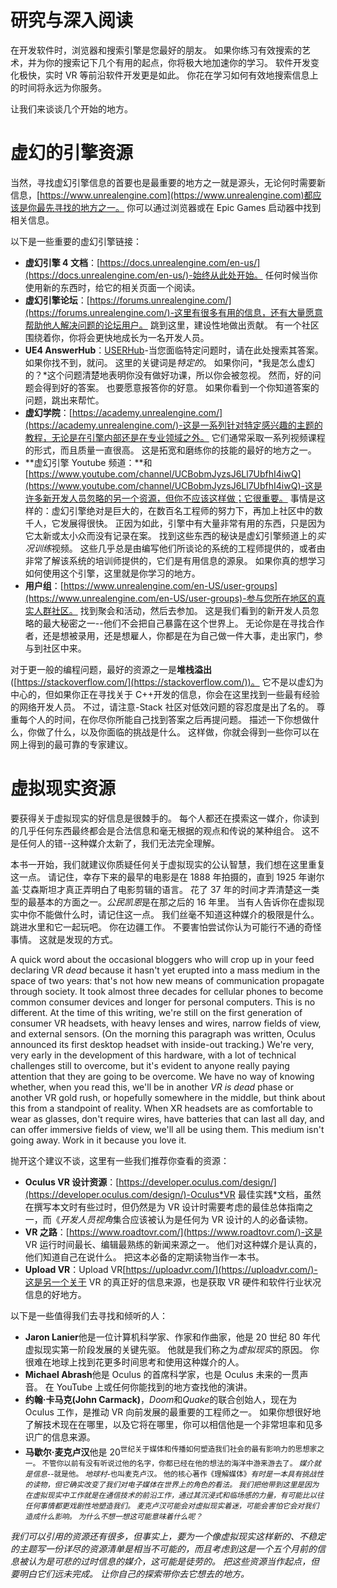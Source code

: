 # 研究与深入阅读

在开发软件时，浏览器和搜索引擎是您最好的朋友。 如果你练习有效搜索的艺术，并为你的搜索记下几个有用的起点，你将极大地加速你的学习。 软件开发变化极快，实时 VR 等前沿软件开发更是如此。 你花在学习如何有效地搜索信息上的时间将永远为你服务。

让我们来谈谈几个开始的地方。

# 虚幻的引擎资源

当然，寻找虚幻引擎信息的首要也是最重要的地方之一就是源头，无论何时需要新信息，[https://www.unrealengine.com](https://www.unrealengine.com)都应该是你最先寻找的地方之一。 你可以通过浏览器或在 Epic Games 启动器中找到相关信息。

以下是一些重要的虚幻引擎链接：

*   **虚幻引擎 4 文档**：[https://docs.unrealengine.com/en-us/](https://docs.unrealengine.com/en-us/)-始终从此处开始。 任何时候当你使用新的东西时，给它的相关页面一个阅读。
*   **虚幻引擎论坛**：[https://forums.unrealengine.com/](https://forums.unrealengine.com/)-这里有很多有用的信息，还有大量愿意帮助他人解决问题的论坛用户。 跳到这里，建设性地做出贡献。 有一个社区围绕着你，你将会更快地成长为一名开发人员。
*   **UE4 AnswerHub**：[USERHub](https://answers.unrealengine.com/index.html)-当您面临特定问题时，请在此处搜索其答案。 如果你找不到，就问。 这里的关键词是*特定的*。 如果你问，*我是怎么虚幻的？*这个问题清楚地表明你没有做好功课，所以你会被忽视。 然而，好的问题会得到好的答案。 也要愿意报答你的好意。 如果你看到一个你知道答案的问题，跳出来帮忙。
*   **虚幻学院**：[https://academy.unrealengine.com/](https://academy.unrealengine.com/)-这是一系列针对特定感兴趣的主题的教程，无论是在引擎内部还是在专业领域之外。 它们通常采取一系列视频课程的形式，而且质量一直很高。 这是拓宽和磨练你的技能的最好的地方之一。
*   **虚幻引擎 Youtube 频道：**和[https://www.youtube.com/channel/UCBobmJyzsJ6Ll7UbfhI4iwQ](https://www.youtube.com/channel/UCBobmJyzsJ6Ll7UbfhI4iwQ)-这是许多新开发人员忽略的另一个资源，但你不应该这样做；它很重要。 事情是这样的：虚幻引擎绝对是巨大的，在数百名工程师的努力下，再加上社区中的数千人，它发展得很快。 正因为如此，引擎中有大量非常有用的东西，只是因为它太新或太小众而没有记录在案。 找到这些东西的秘诀是虚幻引擎频道上的*实况训练*视频。 这些几乎总是由编写他们所谈论的系统的工程师提供的，或者由非常了解该系统的培训师提供的，它们是有用信息的源泉。 如果你真的想学习如何使用这个引擎，这里就是你学习的地方。
*   **用户组**：[https://www.unrealengine.com/en-US/user-groups](https://www.unrealengine.com/en-US/user-groups)-参与您所在地区的真实人群社区。 找到聚会和活动，然后去参加。 这是我们看到的新开发人员忽略的最大秘密之一--他们不会把自己暴露在这个世界上。 无论你是在寻找合作者，还是想被录用，还是想雇人，你都是在为自己做一件大事，走出家门，参与到社区中来。

对于更一般的编程问题，最好的资源之一是**堆栈溢出**([https://stackoverflow.com/](https://stackoverflow.com/))。 它不是以虚幻为中心的，但如果你正在寻找关于 C++开发的信息，你会在这里找到一些最有经验的网络开发人员。 不过，请注意-Stack 社区对低效问题的容忍度是出了名的。 尊重每个人的时间，在你尽你所能自己找到答案之后再提问题。 描述一下你想做什么，你做了什么，以及你面临的挑战是什么。 这样做，你就会得到一些你可以在网上得到的最可靠的专家建议。

# 虚拟现实资源

要获得关于虚拟现实的好信息是很棘手的。 每个人都还在摸索这一媒介，你读到的几乎任何东西最终都会是合法信息和毫无根据的观点和传说的某种组合。 这不是任何人的错--这种媒介太新了，我们无法完全理解。

本书一开始，我们就建议你质疑任何关于虚拟现实的公认智慧，我们想在这里重复这一点。 请记住，幸存下来的最早的电影是在 1888 年拍摄的，直到 1925 年谢尔盖·艾森斯坦才真正弄明白了电影剪辑的语言。 花了 37 年的时间才弄清楚这一类型的最基本的方面之一。*公民凯恩*是在那之后的 16 年里。 当有人告诉你在虚拟现实中你不能做什么时，请记住这一点。 我们丝毫不知道这种媒介的极限是什么。 跳进水里和它一起玩吧。 你在边疆工作。 不要害怕尝试你认为可能行不通的奇怪事情。 这就是发现的方式。

A quick word about the occasional bloggers who will crop up in your feed declaring VR *dead* because it hasn't yet erupted into a mass medium in the space of two years: that's not how new means of communication propagate through society. It took almost three decades for cellular phones to become common consumer devices and longer for personal computers. This is no different. At the time of this writing, we're still on the first generation of consumer VR headsets, with heavy lenses and wires, narrow fields of view, and external sensors. (On the morning this paragraph was written, Oculus announced its first desktop headset with inside-out tracking.) We're very, very early in the development of this hardware, with a lot of technical challenges still to overcome, but it's evident to anyone really paying attention that they are going to be overcome. We have no way of knowing whether, when you read this, we'll be in another *VR is dead* phase or another VR gold rush, or hopefully somewhere in the middle, but think about this from a standpoint of reality. When XR headsets are as comfortable to wear as glasses, don't require wires, have batteries that can last all day, and can offer immersive fields of view, we'll all be using them. This medium isn't going away. Work in it because you love it.

抛开这个建议不谈，这里有一些我们推荐你查看的资源：

*   **Oculus VR 设计资源**：[https://developer.oculus.com/design/](https://developer.oculus.com/design/)-Oculus*VR 最佳实践*文档，虽然在撰写本文时有些过时，但仍然是为 VR 设计时需要考虑的最佳总体指南之一，而《*开发人员视角*集合应该被认为是任何为 VR 设计的人的必备读物。
*   **VR 之路**：[https://www.roadtovr.com/](https://www.roadtovr.com/)-这是 VR 运行时间最长、编辑最熟练的新闻来源之一。 他们对这种媒介是认真的，他们知道自己在说什么。 把这本必备的定期读物当作一本书。
*   **Upload VR**：Upload VR[https://uploadvr.com/](https://uploadvr.com/)-这是另一个关于 VR 的真正好的信息来源，也是获取 VR 硬件和软件行业状况信息的好地方。

以下是一些值得我们去寻找和倾听的人：

*   **Jaron Lanier**他是一位计算机科学家、作家和作曲家，他是 20 世纪 80 年代虚拟现实第一阶段发展的关键先驱。 他就是我们称之为*虚拟现实*的原因。 你很难在地球上找到花更多时间思考和使用这种媒介的人。
*   **Michael Abrash**他是 Oculus 的首席科学家，也是 Oculus 未来的一贯声音。 在 YouTube 上或任何你能找到的地方查找他的演讲。
*   **约翰·卡马克(John Carmack)**，*Doom*和*Quake*的联合创始人，现在为 Oculus 工作，是推动 VR 向前发展的最重要的工程师之一。 如果你想很好地了解技术现在在哪里，以及它将在哪里，你可以相信他是一个非常坦率和见多识广的信息来源。
*   **马歇尔·麦克卢汉**他是 20<sup>世纪关于媒体和传播如何塑造我们社会的最有影响力的思想家之一。 不管你以前有没有听说过他的名字，你都已经在他的想法的海洋中游来游去了。 *媒介就是信息*--就是他。 *地球村*-也叫麦克卢汉。 他的核心著作《理解媒体》*有时是一本具有挑战性的读物，但它确实改变了我们对电子媒体在世界上的角色的看法。 我们把他带到这里是因为在虚拟现实中工作就是在通信技术的前沿工作，通过其沉浸式和临场感的力量，有可能比以往任何事情都更戏剧性地塑造我们。 麦克卢汉可能会对虚拟现实着迷，可能会害怕它会对我们造成什么影响。 为什么不想一想这可能意味着什么呢？*</sup>

 *我们可以引用的资源还有很多，但事实上，要为一个像虚拟现实这样新的、不稳定的主题写一份详尽的资源清单是相当不可能的，而且考虑到这是一个五个月前的信息被认为是可悲的过时信息的媒介，这可能是徒劳的。 把这些资源当作起点，但要明白它们远未完成。 让你自己的探索带你去它想去的地方。*